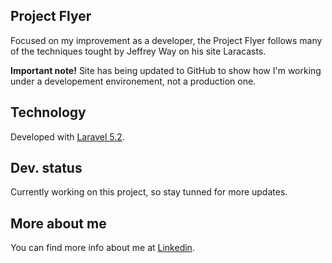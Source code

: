 ## Project Flyer

Focused on my improvement as a developer, the Project Flyer follows many of the techniques tought by Jeffrey Way on his site Laracasts.

**Important note!** Site has being updated to GitHub to show how I'm working under a developement environement, not a production one.

## Technology

Developed with [Laravel 5.2](http://laravel.com/docs).

## Dev. status

Currently working on this project, so stay tunned for more updates.

## More about me

You can find more info about me at [Linkedin](http://es.linkedin.com/in/joseantoniocuenca).
